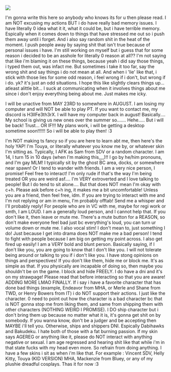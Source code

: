 
![](https://komarev.com/ghpvc/?username=H3llFe4th3rX&color=blue)

I'm gonna write this here so anybody who knows its for u then please read. I am NOT excusing my actions BUT i do have really bad memory issues. I have literally 0 idea what it it, what it could be, but i have terrible memory. Espically when it comes down to things that have stressed me out so i push them away until i forget. And i also say random shit in the heat of the moment. I push people away by saying shit that isn't true because of personal issues i have. I'm still working on myself but i guess that for some reason i decided to be an asshole for literally 0 reason at all?? I'm not saying that like i'm blaming it on these things, because yeah i did say those things, i typed them out, was infact me. But sometimes i take it too far, say the wrong shit and say things i do not mean at all. And when i 'lie' like that, i stick with those lies for some odd reason, i feel wrong if i don't, but wrong if i do. yk? it's just an odd situations. I hope this like slightly clears things up... atleast alittle bit... I suck at communicating when it involves things about me since i don't enjoy everything being about me. Just makes me icky. 

I will be unactive from MAY 23RD to somewhere in AUGUST. I am losing my computer and will NOT be able to play PT. If you want to contact me, my discord is H3llFe3th3rX. I will have my computer back in august! Basically.... My school is giving us new ones over the summer so....... Hehe..... But i will be back! Trust... OR IF!!! My plans work, i will be getting a desktop sometime soon!!!!!! So i will be able to play then! :3

I'm NOT making ts fancy so if you are here to learn abt me, then here's the holy YAP! I'm Touya, or literally whatever you know me by, or whatever skin I'm sitting as. Typically, I AFK as Sam from SDV or a random character. I am 14, I turn 15 in 10 days (when I'm making this,,,,)!! I go by he/him pronouns, and I'm gay MLM! I typically sit by the ghost BC area, docks, or somewhere near spawn! Or I tend to wander with friends. I am a very nice person, I promise! Feel free to interact! I'm only rude if that's the way I'm being treated OR you are weird asf.... I'm VERY extroverted and I love talking to people! But I do tend to sit alone.... But that does NOT mean I'm okay with c+h. Please ask before c+h ing, it makes me a bit uncomfortable! Unless you are a friend, then feel free, idm. If you are trying to interact with me and I'm not replying or am in menu, I'm probably offtab! Send me a whisper and I'll probably reply! For people who are in VC with me, maybe for regi work or smth, I am LOUD. I am a generally loud person, and I cannot help that. If you don't like it, then leave or mute me. There's a mute button for a REASON, so don't make everyone feel bad just bc everything's loud, you can turn ur volume down or mute me. I also vocal stim! I don't mean to, just something I do! Just because I get into drama does NOT make me a bad person! I tend to fight with people because I am big on getting my point across. I also get fired up easily! I am a VERY bold and blunt person. Basically saying, if I don't like you, you are going to know that I don't like you. I will not tolerate being around or talking to you if i don't like you. I have stong opinions on things and perspectives! If you don't like them, hide me or block me. It's as simple as that. If you physically are incapable of doing so, then maybe you shouldn't be on the game. I block and hide FREELY. I do have a dni and it's on my strawpage! Please read that before interacting so that you are aware! ADDING MORE LMAO FINALLY. If i say i have a favorite character that has done bad things (example, Endeavor from MHA, or Merle and Shane from TWD, or Henry Bowers from IT) i do NOT support their actions. I just like the character. 0 need to point out how the character is a bad character bc that is NOT gonna stop me from liking them, and same from shipping them with other characters (NOTHING WEIRD I PROMISE). I DO ship character but i don't bring them up because no matter what it is, it's gonna get shit on by somebody. If you wanna know, don't be a judger and be accepting then MAYBE i'll tell you. Otherwise, ships and shippers DNI. Espically Dabihawks and Bakudeku. I hate both of those with a fat burning passion. If my skin says AGEREG or anything like it, please do NOT interact with anything negative or sexual. I am age regressed and hearing shit like that while i'm in that state fucks with my head even more. So refrain from doing anything. I have a few skins i sit as when i'm like that. For example : Vincent SDV, Helly Kitty, Touya (KID VERSION) MHA, Mackenzie from Bluey, or any of my plushie dreadful cosplays. Thas it for now :3
